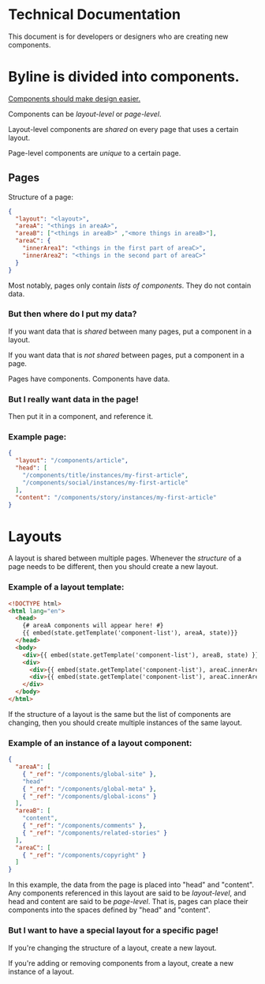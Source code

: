 Technical Documentation
=======================

This document is for developers or designers who are creating new components.

# Byline is divided into components.

[Components should make design easier.](https://medium.com/@joshpuckett/modern-design-tools-using-real-data-62d499e97482)

Components can be _layout-level_ or _page-level_.  

Layout-level components are
_shared_ on every page that uses a certain layout.  

Page-level components are _unique_ to a certain page.

## Pages

Structure of a page:
```json
{
  "layout": "<layout>",
  "areaA": "<things in areaA>",
  "areaB": ["<things in areaB>" ,"<more things in areaB>"],
  "areaC": {
    "innerArea1": "<things in the first part of areaC>",
    "innerArea2": "<things in the second part of areaC>"
  }
}
```

Most notably, pages only contain _lists of components_.  They do not contain data.


### But then where do I put my data?

If you want data that is _shared_ between many pages, put a component in a layout.  

If you want data that is _not shared_ between pages, put a component in a page.  

Pages have components.  Components have data.

### But I really want data in the page!

Then put it in a component, and reference it.


### Example page:
```json
{
  "layout": "/components/article",
  "head": [
    "/components/title/instances/my-first-article",
    "/components/social/instances/my-first-article"
  ],
  "content": "/components/story/instances/my-first-article"
}
```

# Layouts

A layout is shared between multiple pages.  Whenever the _structure_ of a page
needs to be different, then you should create a new layout.

### Example of a layout template:
```html
<!DOCTYPE html>
<html lang="en">
  <head>
    {# areaA components will appear here! #}
    {{ embed(state.getTemplate('component-list'), areaA, state)}}
  </head>
  <body>
    <div>{{ embed(state.getTemplate('component-list'), areaB, state) }}</div>
    <div>
      <div>{{ embed(state.getTemplate('component-list'), areaC.innerArea1, state) }}</div>
      <div>{{ embed(state.getTemplate('component-list'), areaC.innerArea2, state) }}</div>
    </div>
  </body>
</html>
```

If the structure of a layout is the same but the list of components are changing, then you should create multiple instances of the same layout.

### Example of an instance of a layout component:
```json
{
  "areaA": [
    { "_ref": "/components/global-site" },
    "head"
    { "_ref": "/components/global-meta" },
    { "_ref": "/components/global-icons" }
  ],
  "areaB": [
    "content",
    { "_ref": "/components/comments" },
    { "_ref": "/components/related-stories" }
  ],
  "areaC": [
    { "_ref": "/components/copyright" }
  ]
}
```

In this example, the data from the page is placed into "head" and "content".
Any components referenced in this layout are said to be _layout-level_, and head
and content are said to be _page-level_.  That is, pages can place their components
into the spaces defined by "head" and "content".

### But I want to have a special layout for a specific page!

If you're changing the structure of a layout, create a new layout.

If you're adding or removing components from a layout, create a new instance of a layout.
